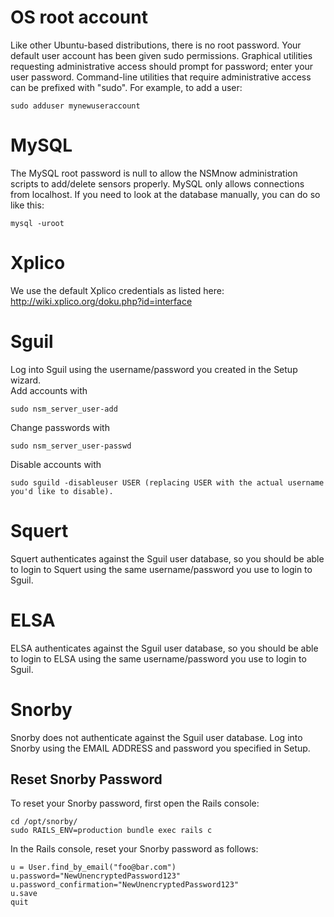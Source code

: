 # OS root account #

Like other Ubuntu-based distributions, there is no root password. Your default user account has been given sudo permissions. Graphical utilities requesting administrative access should prompt for password; enter your user password. Command-line utilities that require administrative access can be prefixed with "sudo". For example, to add a user:
```
sudo adduser mynewuseraccount
```

# MySQL #
The MySQL root password is null to allow the NSMnow administration scripts to add/delete sensors properly. MySQL only allows connections from localhost.  If you need to look at the database manually, you can do so like this:
```
mysql -uroot
```

# Xplico #
We use the default Xplico credentials as listed here:
http://wiki.xplico.org/doku.php?id=interface

# Sguil #
Log into Sguil using the username/password you created in the Setup wizard.  
Add accounts with 
```
sudo nsm_server_user-add
```
Change passwords with 
```
sudo nsm_server_user-passwd
```
Disable accounts with
```
sudo sguild -disableuser USER (replacing USER with the actual username you'd like to disable).
```

# Squert #
Squert authenticates against the Sguil user database, so you should be able to login to Squert using the same username/password you use to login to Sguil.

# ELSA #
ELSA authenticates against the Sguil user database, so you should be able to login to ELSA using the same username/password you use to login to Sguil.

# Snorby #
Snorby does not authenticate against the Sguil user database.  Log into Snorby using the EMAIL ADDRESS and password you specified in Setup.

## Reset Snorby Password ##
To reset your Snorby password, first open the Rails console:
```
cd /opt/snorby/
sudo RAILS_ENV=production bundle exec rails c
```
In the Rails console, reset your Snorby password as follows:
```
u = User.find_by_email("foo@bar.com")
u.password="NewUnencryptedPassword123"
u.password_confirmation="NewUnencryptedPassword123"
u.save
quit
```